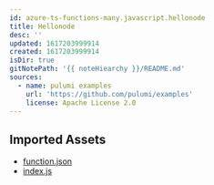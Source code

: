 ```yaml
---
id: azure-ts-functions-many.javascript.hellonode
title: Hellonode
desc: ''
updated: 1617203999914
created: 1617203999914
isDir: true
gitNotePath: '{{ noteHiearchy }}/README.md'
sources:
  - name: pulumi examples
    url: 'https://github.com/pulumi/examples'
    license: Apache License 2.0
---
```

## Imported Assets

- [function.json](/assets/function.json)
- [index.js](/assets/index.js)

